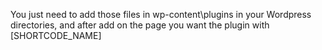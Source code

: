 You just need to add those files in wp-content\plugins in your Wordpress directories, and after add on the page you want the plugin with [SHORTCODE_NAME]
